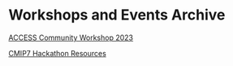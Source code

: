 # Workshops and Events Archive

<a href="access_workshop_2023" class="med-text bold display-block">ACCESS Community Workshop 2023</a>

<a href="https://github.com/ACCESS-NRI/CMIP7-Hackathon" target="_blank" class="med-text bold display-block">CMIP7 Hackathon Resources</a>